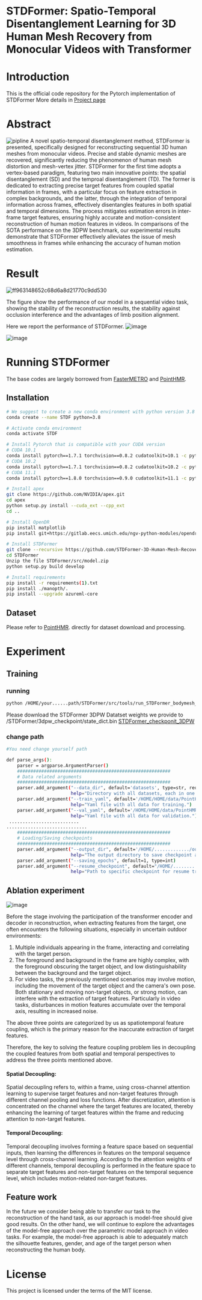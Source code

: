 # STDFormer: Spatio-Temporal Disentanglement Learning for 3D Human Mesh Recovery from Monocular Videos with Transformer

# Introduction
This is the official code repository for the Pytorch implementation of STDFormer
More details in [Project page](https://2573545674.wixsite.com/stdformer)
# Abstract
![pipline](fig/pipline.png)
A novel spatio-temporal disentanglement method, STDFormer is presented, specifically designed for reconstructing sequential 3D human meshes from monocular videos. Precise and stable dynamic meshes are recovered, significantly reducing the phenomenon of human mesh distortion and mesh-vertex jitter. STDFormer for the first time adopts a vertex-based paradigm, featuring two main innovative points: the spatial disentanglement (SD) and the temproal disentanglement (TD). The former is dedicated to extracting precise target features from coupled spatial information in frames, with a particular focus on feature extraction in complex backgrounds, and the latter, through the integration of temporal information across frames, effectively disentangles features in both spatial and temporal dimensions. The process mitigates estimation errors in inter-frame target features, ensuring highly accurate and motion-consistent reconstruction of human motion features in videos.  In comparisons of the SOTA
performance on the 3DPW benchmark, our experimental results
demonstrate that STDFormer effectively alleviates the issue
of mesh smoothness in frames while enhancing the accuracy of human motion estimation.

# Result
![ff963148652c68d6a8d21770c9dd530](fig/ff963148652c68d6a8d21770c9dd530.jpg)

The figure show the performance of our model in a sequential video task, showing the stability of the reconstruction results, the stability against occlusion interference and the advantages of limb position alignment.

Here we report the performance of STDFormer.
![image](https://github.com/STDFormer-3D-Human-Mesh-Recovery/STDFormer/assets/121299261/2cbeabbb-4f5a-45cb-bd1d-3a01b3a13cb9)

![image](https://github.com/STDFormer-3D-Human-Mesh-Recovery/STDFormer/assets/121299261/87e25816-fcde-41be-a033-162b96292b86)

# Running STDFormer
The base codes are largely borrowed from [FasterMETRO](https://github.com/postech-ami/FastMETRO) and [PointHMR](https://github.com/DCVL-3D/PointHMR_release).
## Installation
```bash
# We suggest to create a new conda environment with python version 3.8
conda create --name STDF python=3.8

# Activate conda environment
conda activate STDF

# Install Pytorch that is compatible with your CUDA version
# CUDA 10.1
conda install pytorch==1.7.1 torchvision==0.8.2 cudatoolkit=10.1 -c pytorch
# CUDA 10.2
conda install pytorch==1.7.1 torchvision==0.8.2 cudatoolkit=10.2 -c pytorch
# CUDA 11.1
conda install pytorch==1.8.0 torchvision==0.9.0 cudatoolkit=11.1 -c pytorch -c conda-forge

# Install apex
git clone https://github.com/NVIDIA/apex.git
cd apex
python setup.py install --cuda_ext --cpp_ext
cd ..

# Install OpenDR
pip install matplotlib
pip install git+https://gitlab.eecs.umich.edu/ngv-python-modules/opendr.git

# Install STDFormer
git clone --recursive https://github.com/STDFormer-3D-Human-Mesh-Recovery/STDFormer.git
cd STDFormer
Unzip the file STDFormer/src/model.zip
python setup.py build develop

# Install requirements
pip install -r requirements(1).txt
pip install ./manopth/.
pip install --upgrade azureml-core


```
## Dataset
Please refer to [PointHMR](https://github.com/DCVL-3D/PointHMR_release). directly for dataset download and processing.

# Experiment
## Training
### running
```bash
python /HOME/your......path/STDFormer/src/tools/run_STDFormer_bodymesh_dp_3dpw.py
```
Please download the STDFormer 3DPW Datatset weights we provide to /STDFormer/3dpw_checkpoint/state_dict.bin
[STDFormer_checkponit_3DPW](https://drive.google.com/file/d/1xiEAOaPhZyNI7M3xl3WnRJPnGF8Jn4rx/view?usp=sharing)
### change path
```bash
#You need change yourself path

def parse_args():
    parser = argparse.ArgumentParser()
    #########################################################
    # Data related arguments
    #########################################################
    parser.add_argument("--data_dir", default='datasets', type=str, required=False,
                        help="Directory with all datasets, each in one subfolder")
    parser.add_argument("--train_yaml", default='/HOME/HOME/data/PointHMR/datasets/3dpw/train.yaml', type=str, required=False,
                        help="Yaml file with all data for training.")
    parser.add_argument("--val_yaml", default='/HOME/HOME/data/PointHMR/datasets/3dpw/test_has_gender.yaml', type=str, required=False,
                        help="Yaml file with all data for validation.")
 ..........................
..............................
    #########################################################
    # Loading/Saving checkpoints
    #########################################################
    parser.add_argument("--output_dir", default='/HOME/............./output_3DPWZ_result', type=str, required=False,
                        help="The output directory to save checkpoint and test results.")
    parser.add_argument("--saving_epochs", default=1, type=int)
    parser.add_argument("--resume_checkpoint", default="/HOME/.........../STDFormer/3dpw_checkpoint/state_dict.bin", type=str, required=False,
                        help="Path to specific checkpoint for resume training.")
```
## Ablation experiment
![image](https://github.com/STDFormer-3D-Human-Mesh-Recovery/STDFormer/assets/121299261/45303a65-e97a-428f-affb-37d8680ae3e7)

Before the stage involving the participation of the transformer encoder and decoder in reconstruction, when extracting features from the target, one often encounters the following situations, especially in uncertain outdoor environments:

1. Multiple individuals appearing in the frame, interacting and correlating with the target person.
2. The foreground and background in the frame are highly complex, with the foreground obscuring the target object, and low distinguishability between the background and the target object.
3. For video tasks, the previously mentioned scenarios may involve motion, including the movement of the target object and the camera's own pose. Both stationary and moving non-target objects, or strong motion, can interfere with the extraction of target features. Particularly in video tasks, disturbances in motion features accumulate over the temporal axis, resulting in increased noise.

The above three points are categorized by us as spatiotemporal feature coupling, which is the primary reason for the inaccurate extraction of target features.

Therefore, the key to solving the feature coupling problem lies in decoupling the coupled features from both spatial and temporal perspectives to address the three points mentioned above.

#### Spatial Decoupling:

Spatial decoupling refers to, within a frame, using cross-channel attention learning to supervise target features and non-target features through different channel pooling and loss functions. After discretization, attention is concentrated on the channel where the target features are located, thereby enhancing the learning of target features within the frame and reducing attention to non-target features.

#### Temporal Decoupling:

Temporal decoupling involves forming a feature space based on sequential inputs, then learning the differences in features on the temporal sequence level through cross-channel learning. According to the attention weights of different channels, temporal decoupling is performed in the feature space to separate target features and non-target features on the temporal sequence level, which includes motion-related non-target features.

## Feature work
In the future we consider being able to transfer our task to the reconstruction of the hand task, as our approach is model-free should give good results. On the other hand, we will continue to explore the advantages of the model-free approach over the parametric model approach in video tasks. For example, the model-free approach is able to adequately match the silhouette features, gender, and age of the target person when reconstructing the human body.

# License
This project is licensed under the terms of the MIT license.
